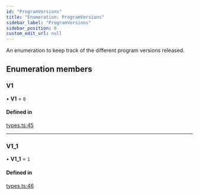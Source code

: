 ```yaml
---
id: "ProgramVersions"
title: "Enumeration: ProgramVersions"
sidebar_label: "ProgramVersions"
sidebar_position: 0
custom_edit_url: null
---
```


An enumeration to keep track of the different program versions released.

## Enumeration members

### V1

• **V1** = `0`

#### Defined in

[types.ts:45](https://github.com/mithraiclabs/psyoptions-ts/blob/55ee307/packages/psy-american/src/types.ts#L45)

___

### V1\_1

• **V1\_1** = `1`

#### Defined in

[types.ts:46](https://github.com/mithraiclabs/psyoptions-ts/blob/55ee307/packages/psy-american/src/types.ts#L46)
